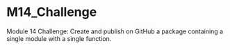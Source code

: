 # M14_Challenge
Module 14 Challenge: Create and publish on GitHub a package containing a single module with a single function.
